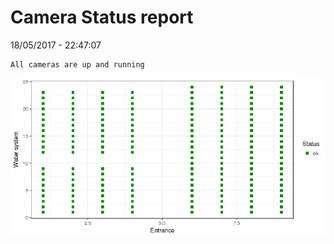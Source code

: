 Camera Status report
================
18/05/2017 - 22:47:07

    All cameras are up and running

![](camreport_files/figure-markdown_github/unnamed-chunk-2-1.png)
